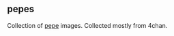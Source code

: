 ## pepes

Collection of [pepe](https://en.wikipedia.org/wiki/Pepe_the_Frog) images. Collected mostly from 4chan.
